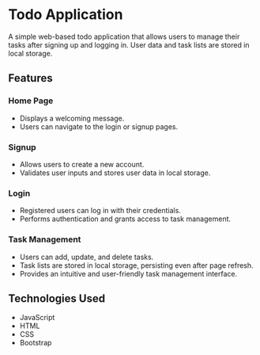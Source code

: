 # Todo Application

A simple web-based todo application that allows users to manage their tasks after signing up and logging in. User data and task lists are stored in local storage.

## Features

### Home Page
- Displays a welcoming message.
- Users can navigate to the login or signup pages.

### Signup
- Allows users to create a new account.
- Validates user inputs and stores user data in local storage.

### Login
- Registered users can log in with their credentials.
- Performs authentication and grants access to task management.

### Task Management
- Users can add, update, and delete tasks.
- Task lists are stored in local storage, persisting even after page refresh.
- Provides an intuitive and user-friendly task management interface.


## Technologies Used

- JavaScript
- HTML
- CSS
- Bootstrap



